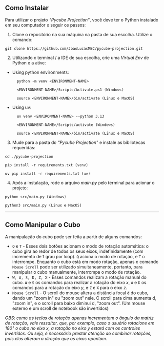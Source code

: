 ## Como Instalar

Para utilizar o projeto <em>"Pycube Projection"</em>, você deve ter o Python instalado em seu computador e seguir os passos:

1. Clone o repositório na sua máquina na pasta de sua escolha. Utilize o comando:

`git clone https://github.com/JoaoLucasMBC/pycube-projection.git`

2. Utilizando o terminal / a IDE de sua escolha, crie uma *Virtual Env* de Python e a ative:

- Using python environments:

        python -m venv <ENVIRONMENT-NAME>

        <ENVIRONMENT-NAME>/Scripts/Activate.ps1 (Windows)

        source <ENVIRONMENT-NAME>/bin/activate (Linux e MacOS)

- Using uv:

        uv venv <ENVIRONMENT-NAME> --python 3.13

        <ENVIRONMENT-NAME>/Scripts/activate (Windows)

        source <ENVIRONMENT-NAME>/bin/activate (Linux e MacOS)

3. Mude para a pasta do <em>"Pycube Projection"</em> e instale as bibliotecas requeridas:

`cd ./pycube-projection`

`pip install -r requirements.txt (venv)`

`uv pip install -r requirements.txt (uv)`

4. Após a instalação, rode o arquivo *main.py* pelo terminal para acionar o projeto:

`python src/main.py (Windows)`

`python3 src/main.py (Linux e MacOS)`

---

## Como Manipular o Cubo

A manipulação do cubo pode ser feita a partir de alguns comandos:
* `Q` e `T` - Esses dois botões acionam o modo de rotação automática: o cubo gira ao redor de todos os seus eixos, indefinidamente (com incremento de 1 grau por loop). `Q` aciona o modo de rotação, e `T` o interrompe. Enquanto o cubo está em modo rotação, apenas o comando `Mouse Scroll` pode ser utilizado simultaneamente, portanto, para manipular o cubo manualmente, interrompa o modo de rotação.
* `W, A, S, D, Z, X` - Esses comandos realizam a rotação manual do cubo. `W` e `S` os comandos para realizar a rotação do eixo $x$, `A` e `D` os comandos para a rotação do eixo $y$, e `Z` e `X` para o eixo $z$.
* `Mouse Scroll` - O scroll do mouse altera a distância focal `d` do cubo, dando um "zoom in" ou "zoom out" nele. O scroll para cima aumenta d, "zoom in", e o scroll para baixo diminui d, "zoom out". (Um mouse externo e um scroll de notebook são invertidos)

*OBS: como as teclas de rotação apenas incrementam o ângulo da matriz de rotação, vale ressaltar, que, por exemplo, caso o usuário rotacione em 180° o cubo no eixo x, a rotação no eixo y estará com os controles invertidos. Ou seja, é necessário prestar atenção ao combinar rotações, pois elas alteram a direção que os eixos apontam.*
